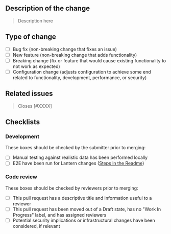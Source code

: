 ## Description of the change

> Description here

## Type of change

- [ ] Bug fix (non-breaking change that fixes an issue)
- [ ] New feature (non-breaking change that adds functionality)
- [ ] Breaking change (fix or feature that would cause existing functionality to not work as expected)
- [ ] Configuration change (adjusts configuration to achieve some end related to functionality, development, performance, or security)

## Related issues

> Closes [#XXXX]

## Checklists

### Development

These boxes should be checked by the submitter prior to merging:

- [ ] Manual testing against realistic data has been performed locally
- [ ] E2E have been run for Lantern changes ([Steps in the Readme](https://github.com/Recidiviz/pulse-dashboards#running-e2e-tests))

### Code review

These boxes should be checked by reviewers prior to merging:

- [ ] This pull request has a descriptive title and information useful to a reviewer
- [ ] This pull request has been moved out of a Draft state, has no "Work In Progress" label, and has assigned reviewers
- [ ] Potential security implications or infrastructural changes have been considered, if relevant
